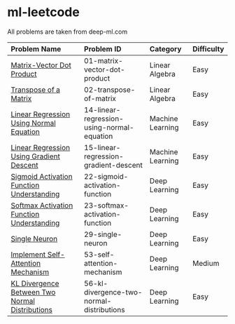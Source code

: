 # ml-leetcode

All problems are taken from deep-ml.com

|Problem Name|Problem ID|Category|Difficulty|
|:---|:---|:---|:---|
|[Matrix-Vector Dot Product](https://www.deep-ml.com/problems/1)|01-matrix-vector-dot-product|Linear Algebra|Easy|
|[Transpose of a Matrix](https://www.deep-ml.com/problems/2)|02-transpose-of-matrix|Linear Algebra|Easy|
|[Linear Regression Using Normal Equation](https://www.deep-ml.com/problems/14)|14-linear-regression-using-normal-equation|Machine Learning|Easy|
|[Linear Regression Using Gradient Descent](https://www.deep-ml.com/problems/15)|15-linear-regression-gradient-descent|Machine Learning|Easy|
|[Sigmoid Activation Function Understanding](https://www.deep-ml.com/problems/22)|22-sigmoid-activation-function|Deep Learning|Easy|
|[Softmax Activation Function Understanding](https://www.deep-ml.com/problems/23)|23-softmax-activation-function|Deep Learning|Easy|
|[Single Neuron](https://www.deep-ml.com/problems/29)|29-single-neuron|Deep Learning|Easy|
|[Implement Self-Attention Mechanism](https://www.deep-ml.com/problems/53)|53-self-attention-mechanism|Deep Learning|Medium|
|[KL Divergence Between Two Normal Distributions](https://www.deep-ml.com/problems/56)|56-kl-divergence-two-normal-distributions|Deep Learning|Easy|
